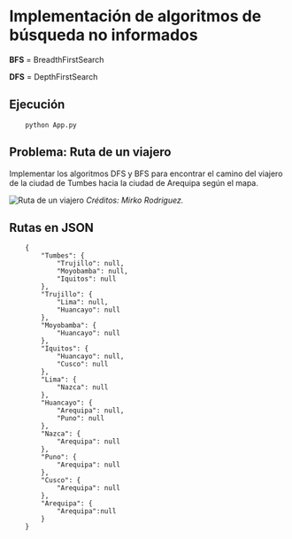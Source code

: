 # Implementación de algoritmos de búsqueda no informados

**BFS** = BreadthFirstSearch

**DFS** = DepthFirstSearch

## Ejecución

        python App.py

## Problema: Ruta de un viajero

Implementar los algoritmos DFS y BFS para encontrar el camino del viajero de la ciudad de Tumbes hacia la ciudad de Arequipa según el mapa.

![Ruta de un viajero](http://www.solocodigoweb.com/wp-content/uploads/2019/10/ruta_de_un_viajero_dfs_bfs.jpg)
*Créditos: Mirko Rodriguez.*

## Rutas en JSON

        {
            "Tumbes": {
                "Trujillo": null,
                "Moyobamba": null,
                "Iquitos": null
            },
            "Trujillo": {
                "Lima": null,
                "Huancayo": null
            },
            "Moyobamba": {
                "Huancayo": null
            },
            "Iquitos": {
                "Huancayo": null,
                "Cusco": null
            },
            "Lima": {
                "Nazca": null
            },
            "Huancayo": {
                "Arequipa": null,
                "Puno": null
            },
            "Nazca": {
                "Arequipa": null
            },
            "Puno": {
                "Arequipa": null
            },
            "Cusco": {
                "Arequipa": null
            },
            "Arequipa": {
                "Arequipa":null
            }
        }